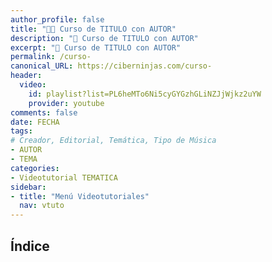 ```yaml
---
author_profile: false
title: "👨‍🏫 Curso de TITULO con AUTOR"
description: "🚀 Curso de TITULO con AUTOR"
excerpt: "🚀 Curso de TITULO con AUTOR"
permalink: /curso-
canonical_URL: https://ciberninjas.com/curso-
header:
  video:
    id: playlist?list=PL6heMTo6Ni5cyGYGzhGLiNZJjWjkz2uYW
    provider: youtube
comments: false
date: FECHA
tags:
# Creador, Editorial, Temática, Tipo de Música
- AUTOR
- TEMA
categories:
- Videotutorial TEMATICA
sidebar:
- title: "Menú Videotutoriales"
  nav: vtuto
---
```


## Índice
